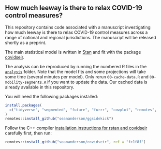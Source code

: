 ## How much leeway is there to relax COVID-19 control measures?

This repository contains code associated with a manuscript investigating how much leeway is there to relax COVID-19 control measures across a range of national and regional jurisdictions. The manuscript will be released shortly as a preprint.

The main statistical model is written in [Stan](https://mc-stan.org/) and fit with the package [covidseir](https://github.com/seananderson/covidseir).

The analysis can be reproduced by running the numbered R files in the [`analysis`](analysis) folder. Note that the model fits and some projections will take some time (several minutes per model). Only rerun `00-cache-data.R` and `00-mobility-segments.R` if you want to update the data. Our cached data is already available in this repository.

You will need the following packages installed:

```r
install.packages(
  c("tidyverse", "segmented", "future", "furrr", "cowplot", "remotes", "zoo")
)
remotes::install_github("seananderson/ggsidekick")
```

Follow the C++ compiler [installation instructions for rstan and covidseir](https://github.com/seananderson/covidseir) carefully first, then run:

```r
remotes::install_github("seananderson/covidseir", ref = "fc1f8f")
```
